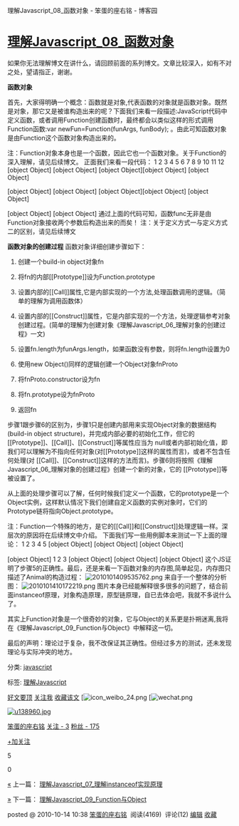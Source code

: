 理解Javascript_08_函数对象 - 笨蛋的座右铭 - 博客园

# [理解Javascript_08_函数对象](https://www.cnblogs.com/fool/archive/2010/10/14/1851017.html)

如果你无法理解博文在讲什么，请回顾前面的系列博文。文章比较深入，如有不对之处，望请指正，谢谢。

**函数对象**

首先，大家得明确一个概念：函数就是对象,代表函数的对象就是函数对象。既然是对象，那它又是被谁构造出来的呢？下面我们来看一段描述:JavaScript代码中定义函数，或者调用Function创建函数时，最终都会以类似这样的形式调用Function函数:var newFun=Function(funArgs, funBody); 。由此可知函数对象是由Function这个函数对象构造出来的。

注：Function对象本身也是一个函数，因此它也一个函数对象。关于Function的深入理解，请见后续博文。
正面我们来看一段代码：
1
2
3
4
5
6
7
8
9
10
11
12
[object Object]
[object Object]
[object Object][object Object]
[object Object]

[object Object]
[object Object]
[object Object][object Object]
[object Object]

[object Object]
[object Object]
通过上面的代码可知，函数func无非是由Function对象接收两个参数后构造出来的而矣！
注：关于定义方式一与定义方式二的区别，请见后续博文

**函数对象的创建过程**
函数对象详细创建步骤如下：
1. 创建一个build-in object对象fn
2. 将fn的内部[[Prototype]]设为Function.prototype
3. 设置内部的[[Call]]属性,它是内部实现的一个方法,处理函数调用的逻辑。（简单的理解为调用函数体）

4. 设置内部的[[Construct]]属性，它是内部实现的一个方法，处理逻辑参考对象创建过程。(简单的理解为创建对象《理解Javascript_06_理解对象的创建过程》一文)

5. 设置fn.length为funArgs.length，如果函数没有参数，则将fn.length设置为0
6. 使用new Object()同样的逻辑创建一个Object对象fnProto
7. 将fnProto.constructor设为fn
8. 将fn.prototype设为fnProto
9. 返回fn

步骤1跟步骤6的区别为，步骤1只是创建内部用来实现Object对象的数据结构(build-in object structure)，并完成内部必要的初始化工作，但它的[[Prototype]]、[[Call]]、[[Construct]]等属性应当为 null或者内部初始化值，即我们可以理解为不指向任何对象(对[[Prototype]]这样的属性而言)，或者不包含任何处理(对 [[Call]]、[[Construct]]这样的方法而言)。步骤6则将按照《理解Javascript_06_理解对象的创建过程》创建一个新的对象，它的 [[Prototype]]等被设置了。

从上面的处理步骤可以了解，任何时候我们定义一个函数，它的prototype是一个Object实例，这样默认情况下我们创建自定义函数的实例对象时，它们的Prototype链将指向Object.prototype。

注：Function一个特殊的地方，是它的[[Call]]和[[Construct]]处理逻辑一样。深层次的原因将在后续博文中介绍。
下面我们写一些用例脚本来测试一下上面的理论：
1
2
3
4
5
[object Object]
[object Object]
[object Object]

[object Object]
1
2
3
[object Object]
[object Object]
[object Object]
这个JS证明了步骤5的正确性。最后，还是来看一下函数对象的内存图,简单起见，内存图只描述了Animal的构造过程：
![2010101409535762.png](https://gitee.com/hjb2722404/tuchuang/raw/master/img/20201231120546.png)
来自于一个整体的分析图：
![2010101410172219.png](https://gitee.com/hjb2722404/tuchuang/raw/master/img/20201231120549.png)
图片本身已经能解释很多很多的问题了，结合前面instanceof原理，对象构造原理，原型链原理，自已去体会吧，我就不多说什么了。

其实上Function对象是一个很奇妙的对象，它与Object的关系更是扑朔迷离,我将在《理解Javascript_09_Function与Object》中解释这一切。

最后的声明：理论过于复杂，我不改保证其正确性。但经过多方的测试，还未发现理论与实际冲突的地方。

分类: [javascript](https://www.cnblogs.com/fool/category/264215.html)

标签: [理解Javascript](https://www.cnblogs.com/fool/tag/%E7%90%86%E8%A7%A3Javascript/)

 [好文要顶](理解Javascript_08_函数对象%20-%20笨蛋的座右铭%20-%20博客园.md#)  [关注我](理解Javascript_08_函数对象%20-%20笨蛋的座右铭%20-%20博客园.md#)  [收藏该文](理解Javascript_08_函数对象%20-%20笨蛋的座右铭%20-%20博客园.md#)  [![icon_weibo_24.png](理解Javascript_08_函数对象%20-%20笨蛋的座右铭%20-%20博客园.md#)  [![wechat.png](理解Javascript_08_函数对象%20-%20笨蛋的座右铭%20-%20博客园.md#)

 [![u138960.jpg](../_resources/2d8d26fec0f219c4f97382556221c3af.jpg)](https://home.cnblogs.com/u/fool/)

 [笨蛋的座右铭](https://home.cnblogs.com/u/fool/)
 [关注 - 3](https://home.cnblogs.com/u/fool/followees/)
 [粉丝 - 175](https://home.cnblogs.com/u/fool/followers/)

 [+加关注](理解Javascript_08_函数对象%20-%20笨蛋的座右铭%20-%20博客园.md#)

 5

 0

 [«](https://www.cnblogs.com/fool/archive/2010/10/14/1850910.html) 上一篇： [理解Javascript_07_理解instanceof实现原理](https://www.cnblogs.com/fool/archive/2010/10/14/1850910.html)

 [»](https://www.cnblogs.com/fool/archive/2010/10/15/1851851.html) 下一篇： [理解Javascript_09_Function与Object](https://www.cnblogs.com/fool/archive/2010/10/15/1851851.html)

posted @ 2010-10-14 10:38 [笨蛋的座右铭](https://www.cnblogs.com/fool/)  阅读(4169)  评论(12) [编辑](https://i.cnblogs.com/EditPosts.aspx?postid=1851017) [收藏](理解Javascript_08_函数对象%20-%20笨蛋的座右铭%20-%20博客园.md#)